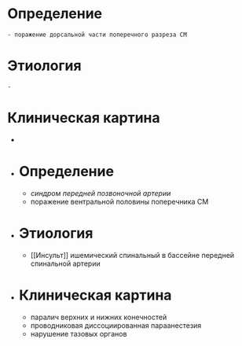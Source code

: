 # Определение
	- поражение дорсальной части поперечного разреза СМ
# Этиология
	-
# Клиническая картина
-
- # Определение
	- *синдром передней позвоночной артерии*
	- поражение вентральной половины поперечника СМ
- # Этиология
	- [[Инсульт]] ишемический спинальный в бассейне передней спинальной артерии
- # Клиническая картина
	- паралич верхних и нижних конечностей
	- проводниковая диссоциированная параанестезия
	- нарушение тазовых органов